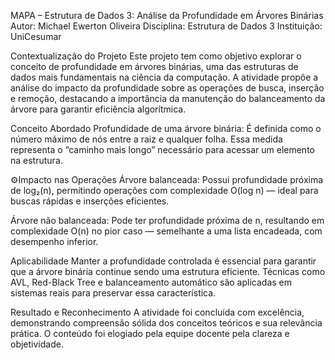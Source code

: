 MAPA – Estrutura de Dados 3: Análise da Profundidade em Árvores Binárias
Autor: Michael Ewerton Oliveira Disciplina: Estrutura de Dados 3 Instituição: UniCesumar

Contextualização do Projeto
Este projeto tem como objetivo explorar o conceito de profundidade em árvores binárias, uma das estruturas de dados mais fundamentais na ciência da computação. A atividade propõe a análise do impacto da profundidade sobre as operações de busca, inserção e remoção, destacando a importância da manutenção do balanceamento da árvore para garantir eficiência algorítmica.

Conceito Abordado
Profundidade de uma árvore binária: É definida como o número máximo de nós entre a raiz e qualquer folha. Essa medida representa o “caminho mais longo” necessário para acessar um elemento na estrutura.

⚙Impacto nas Operações
Árvore balanceada: Possui profundidade próxima de log₂(n), permitindo operações com complexidade O(log n) — ideal para buscas rápidas e inserções eficientes.

Árvore não balanceada: Pode ter profundidade próxima de n, resultando em complexidade O(n) no pior caso — semelhante a uma lista encadeada, com desempenho inferior.

Aplicabilidade
Manter a profundidade controlada é essencial para garantir que a árvore binária continue sendo uma estrutura eficiente. Técnicas como AVL, Red-Black Tree e balanceamento automático são aplicadas em sistemas reais para preservar essa característica.

Resultado e Reconhecimento
A atividade foi concluída com excelência, demonstrando compreensão sólida dos conceitos teóricos e sua relevância prática. O conteúdo foi elogiado pela equipe docente pela clareza e objetividade.
